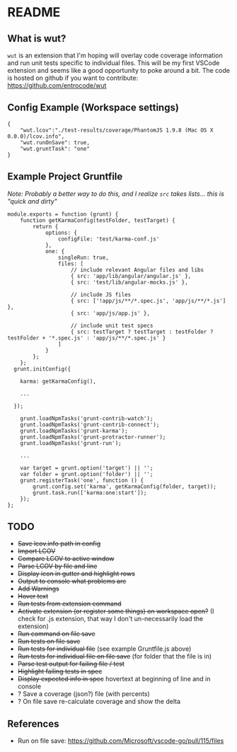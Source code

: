 # README
## What is wut?

`wut` is an extension that I'm hoping will overlay code coverage information and run unit tests specific to individual files.  This will be my first VSCode extension and seems like a good opportunity to poke around a bit.  The code is hosted on github if you want to contribute: https://github.com/entrocode/wut  

## Config Example (Workspace settings)

```
{
    "wut.lcov":"./test-results/coverage/PhantomJS 1.9.8 (Mac OS X 0.0.0)/lcov.info",
    "wut.runOnSave": true,
    "wut.gruntTask": "one"
}
```

## Example Project Gruntfile

<i>Note:  Probably a better way to do this, and I realize `src` takes lists... this is "quick and dirty"</i>

```
module.exports = function (grunt) {
	function getKarmaConfig(testFolder, testTarget) {
		return {
			options: {
				configFile: 'test/karma-conf.js'
			},
			one: {
				singleRun: true,
				files: [
					// include relevant Angular files and libs
					{ src: 'app/lib/angular/angular.js' },
					{ src: 'test/lib/angular-mocks.js' },

					// include JS files
					{ src: ['!app/js/**/*.spec.js', 'app/js/**/*.js'] },
					{ src: 'app/js/app.js' },

					// include unit test specs
					{ src: testTarget ? testTarget : testFolder ? testFolder + '*.spec.js' : 'app/js/**/*.spec.js' }
				]
			}
		};
	};
  grunt.initConfig({

    karma: getKarmaConfig(),

    ...
    
  });

	grunt.loadNpmTasks('grunt-contrib-watch');
	grunt.loadNpmTasks('grunt-contrib-connect');
	grunt.loadNpmTasks('grunt-karma');
	grunt.loadNpmTasks('grunt-protractor-runner');
	grunt.loadNpmTasks('grunt-run');

	...

	var target = grunt.option('target') || '';
	var folder = grunt.option('folder') || '';
	grunt.registerTask('one', function () {
		grunt.config.set('karma', getKarmaConfig(folder, target));
		grunt.task.run(['karma:one:start']);
	});
};
```

## TODO

- <s>Save lcov.info path in config</s>
- <s>Import LCOV</s>
- <s>Compare LCOV to active window</s>
- <s>Parse LCOV by file and line</s>
- <s>Display icon in gutter and highlight rows</s>
- <s>Output to console what problems are</s>
- <s>Add Warnings</s>
- <s>Hover text</s>
- <s>Run tests from extension command</s>
- <s>Activate extension (or register some things) on workspace open?</s> (I check for .js extension, that way I don't un-necessarily load the extension)
- <s>Run command on file save</s>
- <s>Run tests on file save</s>
- <s>Run tests for individual file</s> (see example Gruntfile.js above)
- <s>Run tests for individual file on file save</s> (for folder that the file is in)
- <s>Parse test output for failing file / test</s>
- <s>Highlight failing tests in spec</s>
- <s>Display expected info in spec</s> hovertext at beginning of line and in console
- ? Save a coverage (json?) file (with percents)
- ? On file save re-calculate coverage and show the delta

## References

- Run on file save: https://github.com/Microsoft/vscode-go/pull/115/files